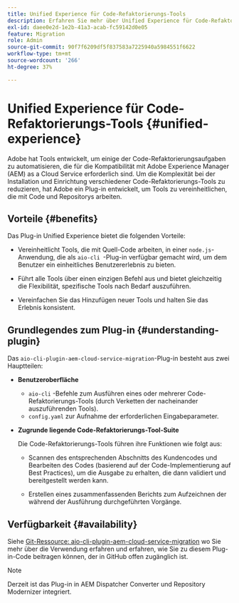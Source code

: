 ```yaml
---
title: Unified Experience für Code-Refaktorierungs-Tools
description: Erfahren Sie mehr über Unified Experience für Code-Refaktorierungs-Tools.
exl-id: daee0e2d-1e2b-41a3-acab-fc59142d0e05
feature: Migration
role: Admin
source-git-commit: 90f7f6209df5f837583a7225940a5984551f6622
workflow-type: tm+mt
source-wordcount: '266'
ht-degree: 37%

---
```


# Unified Experience für Code-Refaktorierungs-Tools {#unified-experience}

Adobe hat Tools entwickelt, um einige der Code-Refaktorierungsaufgaben zu automatisieren, die für die Kompatibilität mit Adobe Experience Manager (AEM) as a Cloud Service erforderlich sind. Um die Komplexität bei der Installation und Einrichtung verschiedener Code-Refaktorierungs-Tools zu reduzieren, hat Adobe ein Plug-in entwickelt, um Tools zu vereinheitlichen, die mit Code und Repositorys arbeiten.

## Vorteile {#benefits}

Das Plug-in Unified Experience bietet die folgenden Vorteile:

* Vereinheitlicht Tools, die mit Quell-Code arbeiten, in einer `node.js`-Anwendung, die als `aio-cli `-Plug-in verfügbar gemacht wird, um dem Benutzer ein einheitliches Benutzererlebnis zu bieten.

* Führt alle Tools über einen einzigen Befehl aus und bietet gleichzeitig die Flexibilität, spezifische Tools nach Bedarf auszuführen.

* Vereinfachen Sie das Hinzufügen neuer Tools und halten Sie das Erlebnis konsistent.

## Grundlegendes zum Plug-in {#understanding-plugin}

Das `aio-cli-plugin-aem-cloud-service-migration`-Plug-in besteht aus zwei Hauptteilen:

* **Benutzeroberfläche**

   * `aio-cli` -Befehle zum Ausführen eines oder mehrerer Code-Refaktorierungs-Tools (durch Verketten der nacheinander auszuführenden Tools).
   * `config.yaml` zur Aufnahme der erforderlichen Eingabeparameter.

* **Zugrunde liegende Code-Refaktorierungs-Tool-Suite**

  Die Code-Refaktorierungs-Tools führen ihre Funktionen wie folgt aus:

   * Scannen des entsprechenden Abschnitts des Kundencodes und Bearbeiten des Codes (basierend auf der Code-Implementierung auf Best Practices), um die Ausgabe zu erhalten, die dann validiert und bereitgestellt werden kann.

   * Erstellen eines zusammenfassenden Berichts zum Aufzeichnen der während der Ausführung durchgeführten Vorgänge.

## Verfügbarkeit {#availability}

Siehe [Git-Ressource: aio-cli-plugin-aem-cloud-service-migration](https://github.com/adobe/aio-cli-plugin-aem-cloud-service-migration) wo Sie mehr über die Verwendung erfahren und erfahren, wie Sie zu diesem Plug-in-Code beitragen können, der in GitHub offen zugänglich ist.

>[!NOTE]
>Derzeit ist das Plug-in in AEM Dispatcher Converter und Repository Modernizer integriert.
